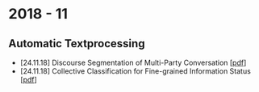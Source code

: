 # 2018 - 11

## Automatic Textprocessing

* [24.11.18] Discourse Segmentation of Multi-Party Conversation [[pdf](http://portal.acm.org/citation.cfm?doid=1075096.1075167)]
* [24.11.18] Collective Classification for Fine-grained Information Status [[pdf](http://www.aclweb.org/anthology/P12-1084)]